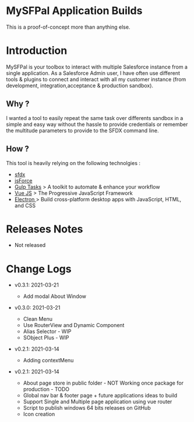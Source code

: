# MySFPal Application Builds
This is a proof-of-concept more than anything else.

# Introduction
MySFPal is your toolbox to interact with multiple Salesforce instance from a single application.
As a Salesforce Admin user, I have often use different tools & plugins to connect and interact with 
all my customer instance (from development, integration,acceptance & production sandbox).

## Why ?
I wanted a tool to easily repeat the same task over differents sandbox in a simple and easy way without 
the hassle to provide credentials or remember the multitude parameters to provide to the SFDX command line. 

## How ?
This tool is heavily relying on the following technolgies :
* [sfdx](https://developer.salesforce.com/tools/sfdxcli)
* [jsForce](https://jsforce.github.io/)
* [Gulp Tasks](https://gulpjs.com/) > A toolkit to automate & enhance your workflow
* [Vue JS](https://vuejs.org/) > The Progressive JavaScript Framework
* [Electron ](https://vuejs.org/) > Build cross-platform desktop apps with JavaScript, HTML, and CSS



# Releases Notes
* Not released

# Change Logs
* v0.3.1: 2021-03-21
  * Add modal About Window

* v0.3.0: 2021-03-21
  * Clean Menu
  * Use RouterView and Dynamic Component
  * Alias Selector - WIP
  * SObject Plus - WIP

* v0.2.1: 2021-03-14
  * Adding contextMenu 
  
* v0.2.1: 2021-03-14
  * About page store in public folder - NOT Working once package for production - TODO
  * Global nav bar & footer page + future applications ideas to build
  * Support Single and Multiple page application using vue router
  * Script to publish windows 64 bits releases on GitHub
  * Icon creation
  
  
